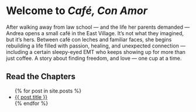 <!-- Inject custom CSS -->
<link rel="stylesheet" href="{{ '/assets/css/custom.css' | relative_url }}">



# Welcome to *Café, Con Amor*

After walking away from law school — and the life her parents demanded — Andrea opens a small café in the East Village. It’s not what they imagined, but it’s hers. Between café con leches and familiar faces, she begins rebuilding a life filled with passion, healing, and unexpected connection — including a certain sleepy-eyed EMT who keeps showing up for more than just coffee. A story about finding freedom, and love — one cup at a time.

## Read the Chapters
<ul>
  {% for post in site.posts %}
    <li><a href="{{ post.url }}">{{ post.title }}</a></li>
  {% endfor %}
</ul>
